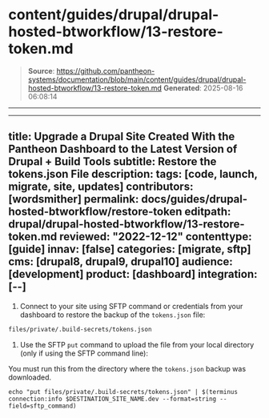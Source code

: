 # content/guides/drupal/drupal-hosted-btworkflow/13-restore-token.md

> **Source**: https://github.com/pantheon-systems/documentation/blob/main/content/guides/drupal/drupal-hosted-btworkflow/13-restore-token.md
> **Generated**: 2025-08-16 06:08:14

---

---
title: Upgrade a Drupal Site Created With the Pantheon Dashboard to the Latest Version of Drupal + Build Tools
subtitle: Restore the tokens.json File
description: 
tags: [code, launch, migrate, site, updates]
contributors: [wordsmither]
permalink: docs/guides/drupal-hosted-btworkflow/restore-token
editpath: drupal/drupal-hosted-btworkflow/13-restore-token.md
reviewed: "2022-12-12"
contenttype: [guide]
innav: [false]
categories: [migrate, sftp]
cms: [drupal8, drupal9, drupal10]
audience: [development]
product: [dashboard]
integration: [--]
---

1. Connect to your site using SFTP command or credentials from your dashboard to restore the backup of the `tokens.json` file:

  ```bash
  files/private/.build-secrets/tokens.json
  ```

1. Use the SFTP `put` command to upload the file from your local directory (only if using the SFTP command line):

 <Alert title="Note"  type="info" >

 You must run this from the directory where the `tokens.json` backup was downloaded.

 </Alert>

  ```bash{promptUser:user}
  echo "put files/private/.build-secrets/tokens.json" | $(terminus connection:info $DESTINATION_SITE_NAME.dev --format=string --field=sftp_command)
  ```
